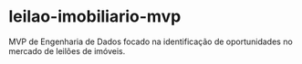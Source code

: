# leilao-imobiliario-mvp
MVP de Engenharia de Dados focado na identificação de oportunidades no mercado de leilões de imóveis.
